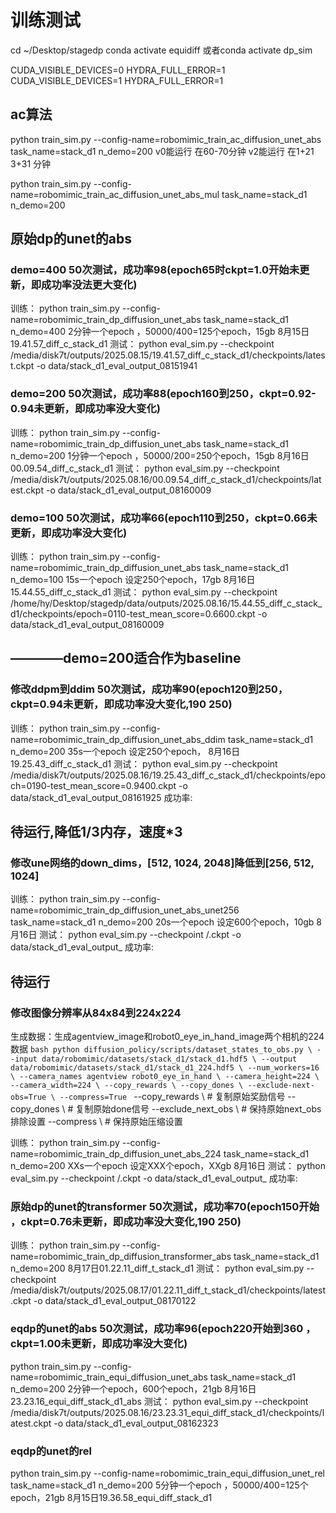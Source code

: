 # 训练测试
cd ~/Desktop/stagedp
conda activate equidiff
或者conda activate dp_sim

CUDA_VISIBLE_DEVICES=0 HYDRA_FULL_ERROR=1 
CUDA_VISIBLE_DEVICES=1 HYDRA_FULL_ERROR=1 


## ac算法
python train_sim.py --config-name=robomimic_train_ac_diffusion_unet_abs task_name=stack_d1 n_demo=200
v0能运行 在60-70分钟
v2能运行 在1+21 3+31  分钟

python train_sim.py --config-name=robomimic_train_ac_diffusion_unet_abs_mul task_name=stack_d1 n_demo=200






##  原始dp的unet的abs
###  demo=400   50次测试，成功率98(epoch65时ckpt=1.0开始未更新，即成功率没法更大变化)
训练：
python train_sim.py --config-name=robomimic_train_dp_diffusion_unet_abs task_name=stack_d1 n_demo=400
2分钟一个epoch ，50000/400=125个epoch，15gb 
8月15日19.41.57_diff_c_stack_d1
测试：
python eval_sim.py --checkpoint /media/disk7t/outputs/2025.08.15/19.41.57_diff_c_stack_d1/checkpoints/latest.ckpt -o data/stack_d1_eval_output_08151941

###  demo=200   50次测试，成功率88(epoch160到250，ckpt=0.92-0.94未更新，即成功率没大变化)
训练：
python train_sim.py --config-name=robomimic_train_dp_diffusion_unet_abs task_name=stack_d1 n_demo=200
1分钟一个epoch ，50000/200=250个epoch，15gb 
8月16日00.09.54_diff_c_stack_d1
测试：
python eval_sim.py --checkpoint /media/disk7t/outputs/2025.08.16/00.09.54_diff_c_stack_d1/checkpoints/latest.ckpt -o data/stack_d1_eval_output_08160009

###  demo=100   50次测试，成功率66(epoch110到250，ckpt=0.66未更新，即成功率没大变化)
训练：
python train_sim.py --config-name=robomimic_train_dp_diffusion_unet_abs task_name=stack_d1 n_demo=100
15s一个epoch 设定250个epoch，17gb 
8月16日15.44.55_diff_c_stack_d1
测试：
python eval_sim.py --checkpoint /home/hy/Desktop/stagedp/data/outputs/2025.08.16/15.44.55_diff_c_stack_d1/checkpoints/epoch=0110-test_mean_score=0.6600.ckpt -o data/stack_d1_eval_output_08160009

## ————demo=200适合作为baseline
###  修改ddpm到ddim    50次测试，成功率90(epoch120到250，ckpt=0.94未更新，即成功率没大变化,190 250)
训练：
python train_sim.py --config-name=robomimic_train_dp_diffusion_unet_abs_ddim task_name=stack_d1 n_demo=200
35s一个epoch 设定250个epoch， 
8月16日19.25.43_diff_c_stack_d1
测试：
python eval_sim.py --checkpoint /media/disk7t/outputs/2025.08.16/19.25.43_diff_c_stack_d1/checkpoints/epoch=0190-test_mean_score=0.9400.ckpt -o data/stack_d1_eval_output_08161925
成功率:

## 待运行,降低1/3内存，速度*3
###  修改une网络的down_dims，[512, 1024, 2048]降低到[256, 512, 1024]
训练：
python train_sim.py --config-name=robomimic_train_dp_diffusion_unet_abs_unet256 task_name=stack_d1 n_demo=200
20s一个epoch 设定600个epoch，10gb 
8月16日
测试：
python eval_sim.py --checkpoint /.ckpt -o data/stack_d1_eval_output_
成功率:

## 待运行
###  修改图像分辨率从84x84到224x224
生成数据：生成agentview_image和robot0_eye_in_hand_image两个相机的224数据
    ```bash
    python diffusion_policy/scripts/dataset_states_to_obs.py \
    --input data/robomimic/datasets/stack_d1/stack_d1.hdf5 \
    --output data/robomimic/datasets/stack_d1/stack_d1_224.hdf5 \
    --num_workers=16 \
    --camera_names agentview robot0_eye_in_hand \
    --camera_height=224 \
    --camera_width=224 \
    --copy_rewards \
    --copy_dones \
    --exclude-next-obs=True \
    --compress=True
    ```
--copy_rewards \  # 复制原始奖励信号
--copy_dones \    # 复制原始done信号
--exclude_next_obs \ # 保持原始next_obs排除设置
--compress \      # 保持原始压缩设置

训练：
python train_sim.py --config-name=robomimic_train_dp_diffusion_unet_abs_224 task_name=stack_d1 n_demo=200
XXs一个epoch 设定XXX个epoch，XXgb 
8月16日
测试：
python eval_sim.py --checkpoint /.ckpt -o data/stack_d1_eval_output_
成功率:


###  原始dp的unet的transformer  50次测试，成功率70(epoch150开始 ，ckpt=0.76未更新，即成功率没大变化,190 250)
训练：
python train_sim.py --config-name=robomimic_train_dp_diffusion_transformer_abs task_name=stack_d1 n_demo=200
8月17日01.22.11_diff_t_stack_d1
测试：
python eval_sim.py --checkpoint /media/disk7t/outputs/2025.08.17/01.22.11_diff_t_stack_d1/checkpoints/latest.ckpt -o data/stack_d1_eval_output_08170122


###  eqdp的unet的abs    50次测试，成功率96(epoch220开始到360 ，ckpt=1.00未更新，即成功率没大变化)
python train_sim.py --config-name=robomimic_train_equi_diffusion_unet_abs task_name=stack_d1 n_demo=200
2分钟一个epoch，600个epoch，21gb
8月16日23.23.16_equi_diff_stack_d1_abs
测试：
python eval_sim.py --checkpoint /media/disk7t/outputs/2025.08.16/23.23.31_equi_diff_stack_d1/checkpoints/latest.ckpt -o data/stack_d1_eval_output_08162323

###  eqdp的unet的rel 
python train_sim.py --config-name=robomimic_train_equi_diffusion_unet_rel task_name=stack_d1 n_demo=200
5分钟一个epoch ，50000/400=125个epoch，21gb
8月15日19.36.58_equi_diff_stack_d1

